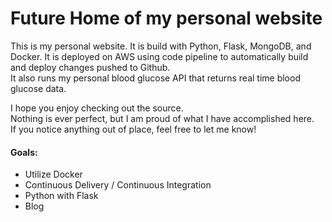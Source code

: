 # Future Home of my personal website

This is my personal website. It is build with Python, Flask, MongoDB, and Docker.
It is deployed on AWS using code pipeline to automatically build and deploy changes pushed to Github.  
It also runs my personal blood glucose API that returns real time blood glucose data.

I hope you enjoy checking out the source.  
Nothing is ever perfect, but I am proud of what I have accomplished here.  
If you notice anything out of place, feel free to let me know!

#### Goals:
- Utilize Docker
- Continuous Delivery / Continuous Integration
- Python with Flask
- Blog

